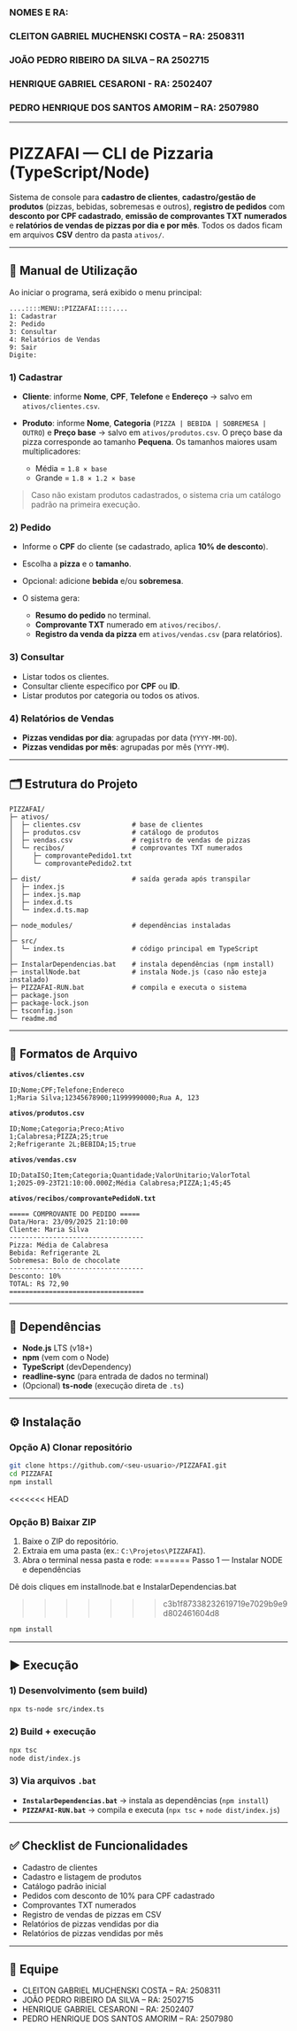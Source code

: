 ### NOMES E RA:

### CLEITON GABRIEL MUCHENSKI COSTA – RA: 2508311

### JOÃO PEDRO RIBEIRO DA SILVA – RA 2502715

### HENRIQUE GABRIEL CESARONI - RA: 2502407

### PEDRO HENRIQUE DOS SANTOS AMORIM – RA: 2507980

-----

# PIZZAFAI — CLI de Pizzaria (TypeScript/Node)

Sistema de console para **cadastro de clientes**, **cadastro/gestão de produtos** (pizzas, bebidas, sobremesas e outros), **registro de pedidos** com **desconto por CPF cadastrado**, **emissão de comprovantes TXT numerados** e **relatórios de vendas de pizzas por dia e por mês**.
Todos os dados ficam em arquivos **CSV** dentro da pasta `ativos/`.

---

## 📖 Manual de Utilização

Ao iniciar o programa, será exibido o menu principal:

```
....::::MENU::PIZZAFAI::::....
1: Cadastrar
2: Pedido
3: Consultar
4: Relatórios de Vendas
9: Sair
Digite:
```

### 1) Cadastrar

* **Cliente**: informe **Nome**, **CPF**, **Telefone** e **Endereço** → salvo em `ativos/clientes.csv`.
* **Produto**: informe **Nome**, **Categoria** (`PIZZA | BEBIDA | SOBREMESA | OUTRO`) e **Preço base** → salvo em `ativos/produtos.csv`.
  O preço base da pizza corresponde ao tamanho **Pequena**. Os tamanhos maiores usam multiplicadores:

  * Média = `1.8 × base`
  * Grande = `1.8 × 1.2 × base`

> Caso não existam produtos cadastrados, o sistema cria um catálogo padrão na primeira execução.

### 2) Pedido

* Informe o **CPF** do cliente (se cadastrado, aplica **10% de desconto**).
* Escolha a **pizza** e o **tamanho**.
* Opcional: adicione **bebida** e/ou **sobremesa**.
* O sistema gera:

  * **Resumo do pedido** no terminal.
  * **Comprovante TXT** numerado em `ativos/recibos/`.
  * **Registro da venda da pizza** em `ativos/vendas.csv` (para relatórios).

### 3) Consultar

* Listar todos os clientes.
* Consultar cliente específico por **CPF** ou **ID**.
* Listar produtos por categoria ou todos os ativos.

### 4) Relatórios de Vendas

* **Pizzas vendidas por dia**: agrupadas por data (`YYYY-MM-DD`).
* **Pizzas vendidas por mês**: agrupadas por mês (`YYYY-MM`).

---

## 🗂️ Estrutura do Projeto

```
PIZZAFAI/
├─ ativos/
│  ├─ clientes.csv             # base de clientes
│  ├─ produtos.csv             # catálogo de produtos
│  ├─ vendas.csv               # registro de vendas de pizzas
│  └─ recibos/                 # comprovantes TXT numerados
│     ├─ comprovantePedido1.txt
│     └─ comprovantePedido2.txt
│
├─ dist/                       # saída gerada após transpilar
│  ├─ index.js
│  ├─ index.js.map
│  ├─ index.d.ts
│  └─ index.d.ts.map
│
├─ node_modules/               # dependências instaladas
│
├─ src/
│  └─ index.ts                 # código principal em TypeScript
│
├─ InstalarDependencias.bat    # instala dependências (npm install)
├─ installNode.bat             # instala Node.js (caso não esteja instalado)
├─ PIZZAFAI-RUN.bat            # compila e executa o sistema
├─ package.json
├─ package-lock.json
├─ tsconfig.json
└─ readme.md
```

---

## 📄 Formatos de Arquivo

**`ativos/clientes.csv`**

```
ID;Nome;CPF;Telefone;Endereco
1;Maria Silva;12345678900;11999990000;Rua A, 123
```

**`ativos/produtos.csv`**

```
ID;Nome;Categoria;Preco;Ativo
1;Calabresa;PIZZA;25;true
2;Refrigerante 2L;BEBIDA;15;true
```

**`ativos/vendas.csv`**

```
ID;DataISO;Item;Categoria;Quantidade;ValorUnitario;ValorTotal
1;2025-09-23T21:10:00.000Z;Média Calabresa;PIZZA;1;45;45
```

**`ativos/recibos/comprovantePedidoN.txt`**

```
===== COMPROVANTE DO PEDIDO =====
Data/Hora: 23/09/2025 21:10:00
Cliente: Maria Silva
----------------------------------
Pizza: Média de Calabresa
Bebida: Refrigerante 2L
Sobremesa: Bolo de chocolate
----------------------------------
Desconto: 10%
TOTAL: R$ 72,90
==================================
```

---

## 🧩 Dependências

* **Node.js** LTS (v18+)
* **npm** (vem com o Node)
* **TypeScript** (devDependency)
* **readline-sync** (para entrada de dados no terminal)
* (Opcional) **ts-node** (execução direta de `.ts`)

---

## ⚙️ Instalação

### Opção A) Clonar repositório

```bash
git clone https://github.com/<seu-usuario>/PIZZAFAI.git
cd PIZZAFAI
npm install
```

<<<<<<< HEAD
### Opção B) Baixar ZIP

1. Baixe o ZIP do repositório.
2. Extraia em uma pasta (ex.: `C:\Projetos\PIZZAFAI`).
3. Abra o terminal nessa pasta e rode:
=======
Passo 1 — Instalar NODE e dependências

Dê dois cliques em installnode.bat e InstalarDependencias.bat
>>>>>>> c3b1f87338232619719e7029b9e9d802461604d8

   ```bash
   npm install
   ```

---

## ▶️ Execução

### 1) Desenvolvimento (sem build)

```bash
npx ts-node src/index.ts
```

### 2) Build + execução

```bash
npx tsc
node dist/index.js
```

### 3) Via arquivos `.bat`

* **`InstalarDependencias.bat`** → instala as dependências (`npm install`)
* **`PIZZAFAI-RUN.bat`** → compila e executa (`npx tsc` + `node dist/index.js`)

---

## ✅ Checklist de Funcionalidades

* Cadastro de clientes
* Cadastro e listagem de produtos
* Catálogo padrão inicial
* Pedidos com desconto de 10% para CPF cadastrado
* Comprovantes TXT numerados
* Registro de vendas de pizzas em CSV
* Relatórios de pizzas vendidas por dia
* Relatórios de pizzas vendidas por mês

---

## 👥 Equipe

* CLEITON GABRIEL MUCHENSKI COSTA – RA: 2508311
* JOÃO PEDRO RIBEIRO DA SILVA – RA: 2502715
* HENRIQUE GABRIEL CESARONI – RA: 2502407
* PEDRO HENRIQUE DOS SANTOS AMORIM – RA: 2507980
